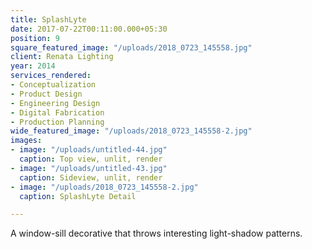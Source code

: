 ```yaml
---
title: SplashLyte
date: 2017-07-22T00:11:00.000+05:30
position: 9
square_featured_image: "/uploads/2018_0723_145558.jpg"
client: Renata Lighting
year: 2014
services_rendered:
- Conceptualization
- Product Design
- Engineering Design
- Digital Fabrication
- Production Planning
wide_featured_image: "/uploads/2018_0723_145558-2.jpg"
images:
- image: "/uploads/untitled-44.jpg"
  caption: Top view, unlit, render
- image: "/uploads/untitled-43.jpg"
  caption: Sideview, unlit, render
- image: "/uploads/2018_0723_145558-2.jpg"
  caption: SplashLyte Detail

---
```

A window-sill decorative that throws interesting light-shadow patterns.